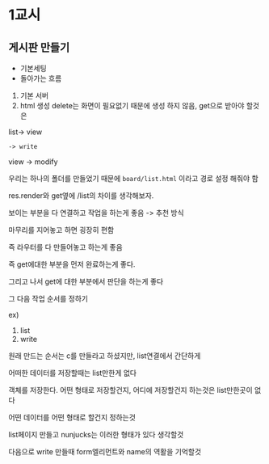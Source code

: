 # 1교시 

## 게시판 만들기 

- 기본세팅 
- 돌아가는 흐름


1. 기본 서버
2. html 생성
delete는 화면이 필요없기 때문에 생성 하지 않음, get으로 받아야 할것은 

list-> view

    -> write

view -> modify

우리는 하나의 폴더를 만들었기 때문에 `board/list.html` 이라고 경로 설정 해줘야 함

res.render와 get옆에 /list의 차이를 생각해보자.

보이는 부분을 다 연결하고 작업을 하는게 좋음 -> 추천 방식 

마무리를 지어놓고 하면 굉장히 편함 

즉 라우터를 다 만들어놓고 하는게 좋음 

즉 get에대한 부분을 먼저 완료하는게 좋다. 

그리고 나서 get에 대한 부분에서 판단을 하는게 좋다

그 다음 작업 순서를 정하기

ex) 
1. list
2. write

원래 만드는 순서는 c를 만들라고 하셨지만, list연결에서 간단하게 

어떠한 데이터를 저장할때는 list만한게 없다

객체를 저장한다. 어떤 형태로 저장할건지, 어디에 저장할건지 하는것은 list만한곳이 없다

어떤 데이터를 어떤 형태로 할건지 정하는것 

list페이지 만들고 nunjucks는 이러한 형태가 있다 생각할것

다음으로 write 만들때 form엘리먼트와 name의 역활을 기억할것

